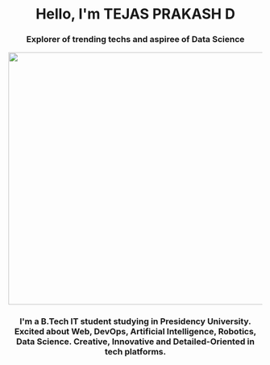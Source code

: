 <h1 align="center">Hello, I'm TEJAS PRAKASH D</h1>
<h3 align="center">Explorer of trending techs and aspiree of Data Science</h3>

<p align="center"><img src="https://user-images.githubusercontent.com/89508089/215329295-ee23077a-dd29-4f59-bed9-dc232f104c7f.gif" width="700px" height="500px" /></p>
<h3 align="center">I'm a B.Tech IT student studying in Presidency University. Excited about Web, DevOps, Artificial Intelligence, Robotics, Data Science. Creative, Innovative and Detailed-Oriented in tech platforms.</h3>




